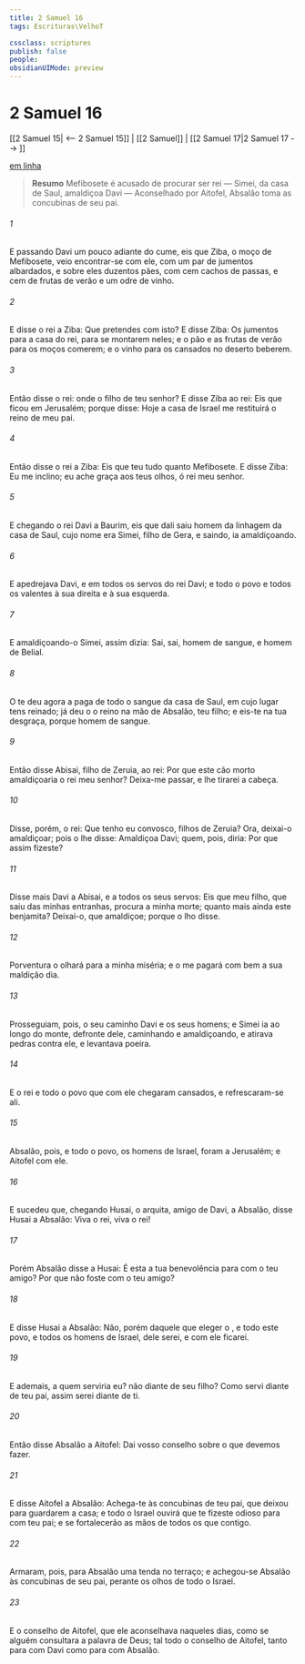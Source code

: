 ```yaml
---
title: 2 Samuel 16
tags: Escrituras\VelhoT

cssclass: scriptures
publish: false
people:
obsidianUIMode: preview
---
```


# 2 Samuel 16
[[2 Samuel 15| <-- 2 Samuel 15]] | [[2 Samuel]] | [[2 Samuel 17|2 Samuel 17 --> ]]

[em linha](https://churchofjesuschrist.org/study/scriptures/ot/2-sam/16?lang=por)

> __Resumo__
Mefibosete é acusado de procurar ser rei — Simei, da casa de Saul, amaldiçoa Davi — Aconselhado por Aitofel, Absalão toma as concubinas de seu pai.

###### 1 
E passando Davi um pouco  adiante do cume, eis que Ziba, o moço de Mefibosete, veio encontrar-se com ele, com um par de jumentos albardados, e sobre eles duzentos pães, com cem cachos de passas, e cem de frutas de verão e um odre de vinho.

###### 2 
E disse o rei a Ziba: Que pretendes com isto? E disse Ziba: Os jumentos  para a casa do rei, para se montarem neles; e o pão e as frutas de verão para os moços comerem; e o vinho para os cansados no deserto beberem.

###### 3 
Então disse o rei:  onde  o filho de teu senhor? E disse Ziba ao rei: Eis que ficou em Jerusalém; porque disse: Hoje a casa de Israel me restituirá o reino de meu pai.

###### 4 
Então disse o rei a Ziba: Eis que teu  tudo quanto  Mefibosete. E disse Ziba: Eu me inclino;  eu ache graça aos teus olhos, ó rei meu senhor.

###### 5 
E chegando o rei Davi a Baurim, eis que dali saiu  homem da linhagem da casa de Saul, cujo nome era Simei, filho de Gera, e saindo, ia amaldiçoando.

###### 6 
E apedrejava Davi, e em todos os servos do rei Davi; e todo o povo e todos os valentes  à sua direita e à sua esquerda.

###### 7 
E amaldiçoando-o Simei, assim dizia: Sai, sai, homem de sangue, e homem de Belial.

###### 8 
O  te deu agora a paga de todo o sangue da casa de Saul, em cujo lugar tens reinado; já deu o  o reino na mão de Absalão, teu filho; e eis-te  na tua desgraça, porque  homem de sangue.

###### 9 
Então disse Abisai, filho de Zeruia, ao rei: Por que este cão morto amaldiçoaria o rei meu senhor? Deixa-me passar, e lhe tirarei a cabeça.

###### 10 
Disse, porém, o rei: Que tenho eu convosco, filhos de Zeruia? Ora, deixai-o amaldiçoar; pois o  lhe disse: Amaldiçoa Davi; quem, pois, diria: Por que assim fizeste?

###### 11 
Disse mais Davi a Abisai, e a todos os seus servos: Eis que meu filho, que saiu das minhas entranhas, procura a minha morte; quanto mais ainda este benjamita? Deixai-o, que amaldiçoe; porque o  lho disse.

###### 12 
Porventura o  olhará para a minha miséria; e o  me pagará com bem a sua maldição  dia.

###### 13 
Prosseguiam, pois, o seu caminho Davi e os seus homens; e  Simei ia ao longo do monte, defronte dele, caminhando e amaldiçoando, e atirava pedras contra ele, e levantava poeira.

###### 14 
E o rei e todo o povo que  com ele chegaram cansados, e refrescaram-se ali.

###### 15 
Absalão, pois, e todo o povo, os homens de Israel, foram a Jerusalém; e Aitofel com ele.

###### 16 
E sucedeu que, chegando Husai, o arquita, amigo de Davi, a Absalão, disse Husai a Absalão: Viva o rei, viva o rei!

###### 17 
Porém Absalão disse a Husai: É esta a tua benevolência para com o teu amigo? Por que não foste com o teu amigo?

###### 18 
E disse Husai a Absalão: Não, porém daquele que eleger o , e todo este povo, e todos os homens de Israel, dele serei, e com ele ficarei.

###### 19 
E ademais, a quem serviria eu?  não  diante de seu filho? Como servi diante de teu pai, assim serei diante de ti.

###### 20 
Então disse Absalão a Aitofel: Dai vosso conselho sobre o que devemos fazer.

###### 21 
E disse Aitofel a Absalão: Achega-te às concubinas de teu pai, que deixou para guardarem a casa; e  todo o Israel ouvirá que te fizeste odioso para com teu pai; e se fortalecerão as mãos de todos os que  contigo.

###### 22 
Armaram, pois, para Absalão uma tenda no terraço; e achegou-se Absalão às concubinas de seu pai, perante os olhos de todo o Israel.

###### 23 
E  o conselho de Aitofel, que ele aconselhava naqueles dias, como se alguém consultara a palavra de Deus; tal  todo o conselho de Aitofel, tanto para com Davi como para com Absalão.

